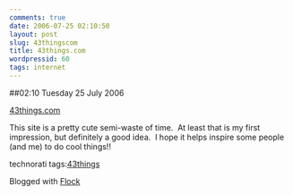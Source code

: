 ```yaml
---
comments: true
date: 2006-07-25 02:10:50
layout: post
slug: 43thingscom
title: 43things.com
wordpressid: 60
tags: internet
---
```


##02:10 Tuesday 25 July 2006

[43things.com](http://43things.com/)   

  



This site is a pretty cute semi-waste of time.  At least that is my first impression, but definitely a good idea.  I hope it helps inspire some people (and me) to do cool things!!  



technorati tags:[43things](http://technorati.com/tag/43things)

Blogged with [Flock](http://www.flock.com)
